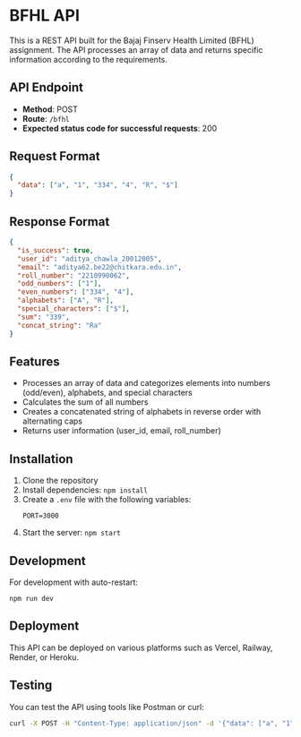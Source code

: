 # BFHL API

This is a REST API built for the Bajaj Finserv Health Limited (BFHL) assignment. The API processes an array of data and returns specific information according to the requirements.

## API Endpoint

- **Method**: POST
- **Route**: `/bfhl`
- **Expected status code for successful requests**: 200

## Request Format

```json
{
  "data": ["a", "1", "334", "4", "R", "$"]
}
```

## Response Format

```json
{
  "is_success": true,
  "user_id": "aditya_chawla_20012005",
  "email": "aditya62.be22@chitkara.edu.in",
  "roll_number": "2210990062",
  "odd_numbers": ["1"],
  "even_numbers": ["334", "4"],
  "alphabets": ["A", "R"],
  "special_characters": ["$"],
  "sum": "339",
  "concat_string": "Ra"
}
```

## Features

- Processes an array of data and categorizes elements into numbers (odd/even), alphabets, and special characters
- Calculates the sum of all numbers
- Creates a concatenated string of alphabets in reverse order with alternating caps
- Returns user information (user_id, email, roll_number)

## Installation

1. Clone the repository
2. Install dependencies: `npm install`
3. Create a `.env` file with the following variables:
   ```
   PORT=3000
   ```
4. Start the server: `npm start`

## Development

For development with auto-restart:

```
npm run dev
```

## Deployment

This API can be deployed on various platforms such as Vercel, Railway, Render, or Heroku.

## Testing

You can test the API using tools like Postman or curl:

```bash
curl -X POST -H "Content-Type: application/json" -d '{"data": ["a", "1", "334", "4", "R", "$"]}' http://localhost:3000/bfhl
```